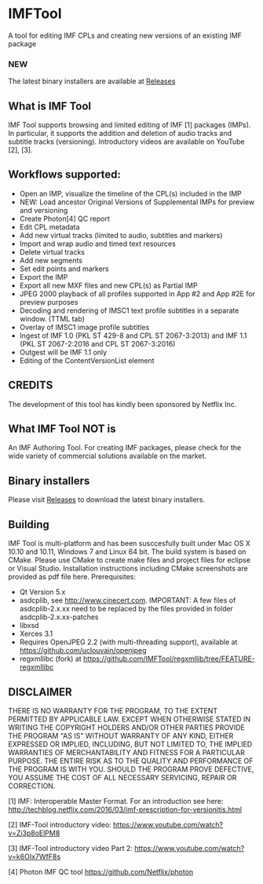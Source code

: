 # IMFTool
A tool for editing IMF CPLs and creating new versions of an existing IMF package

### NEW
The latest binary installers are available at
[Releases](../../releases/)


## What is IMF Tool
IMF Tool supports browsing and limited editing of IMF [1] packages (IMPs).
In particular, it supports the addition and deletion of audio tracks and subtitle tracks (versioning).
Introductory videos are available on YouTube [2], [3].

## Workflows supported:
-	Open an IMP, visualize the timeline of the CPL(s) included in the IMP
-	NEW: Load ancestor Original Versions of Supplemental IMPs for preview and versioning
- 	Create Photon[4] QC report
-	Edit CPL metadata
-	Add new virtual tracks (limited to audio, subtitles and markers)
-	Import and wrap audio and timed text resources
-	Delete virtual tracks
-	Add new segments
-	Set edit points and markers
-	Export the IMP
-	Export all new MXF files and new CPL(s) as Partial IMP 
-	JPEG 2000 playback of all profiles supported in App #2 and App #2E for preview purposes
-	Decoding and rendering of IMSC1 text profile subtitles in a separate window. (TTML tab)
-	Overlay of IMSC1 image profile subtitles
-	Ingest of IMF 1.0 (PKL ST 429-8 and CPL ST 2067-3:2013) and IMF 1.1 (PKL ST 2067-2:2016 and CPL ST 2067-3:2016)
-	Outgest will be IMF 1.1 only
-	Editing of the ContentVersionList element

## CREDITS
The development of this tool has kindly been sponsored by Netflix Inc.

## What IMF Tool NOT is
An IMF Authoring Tool. For creating IMF packages, please check for the wide variety of commercial solutions available on the market.

## Binary installers
Please visit
[Releases](../../releases/)
to download the latest binary installers.


## Building
IMF Tool is multi-platform and has been susccesfully built under Mac OS X 10.10 and 10.11, Windows 7 and Linux 64 bit.
The build system is based on CMake. Please use CMake to create make files and project files for eclipse or Visual Studio. Installation instructions including CMake screenshots are provided as pdf file here.
Prerequisites:
-	Qt Version 5.x
-	asdcplib, see http://www.cinecert.com. IMPORTANT: A few files of asdcplib-2.x.xx need to be replaced by the files provided in folder asdcplib-2.x.xx-patches
-	libxsd
-	Xerces 3.1
-	Requires OpenJPEG 2.2 (with multi-threading support), available at https://github.com/uclouvain/openjpeg
-	regxmllibc (fork) at https://github.com/IMFTool/regxmllib/tree/FEATURE-regxmllibc

## DISCLAIMER
  THERE IS NO WARRANTY FOR THE PROGRAM, TO THE EXTENT PERMITTED BY
APPLICABLE LAW.  EXCEPT WHEN OTHERWISE STATED IN WRITING THE COPYRIGHT
HOLDERS AND/OR OTHER PARTIES PROVIDE THE PROGRAM "AS IS" WITHOUT WARRANTY
OF ANY KIND, EITHER EXPRESSED OR IMPLIED, INCLUDING, BUT NOT LIMITED TO,
THE IMPLIED WARRANTIES OF MERCHANTABILITY AND FITNESS FOR A PARTICULAR
PURPOSE.  THE ENTIRE RISK AS TO THE QUALITY AND PERFORMANCE OF THE PROGRAM
IS WITH YOU.  SHOULD THE PROGRAM PROVE DEFECTIVE, YOU ASSUME THE COST OF
ALL NECESSARY SERVICING, REPAIR OR CORRECTION.



[1] IMF: Interoperable Master Format. For an introduction see here:
http://techblog.netflix.com/2016/03/imf-prescription-for-versionitis.html

[2] IMF-Tool introductory video: https://www.youtube.com/watch?v=Zi3p8oElPM8

[3] IMF-Tool introductory video Part 2: https://www.youtube.com/watch?v=k6OIx7WfF8s

[4] Photon IMF QC tool https://github.com/Netflix/photon

